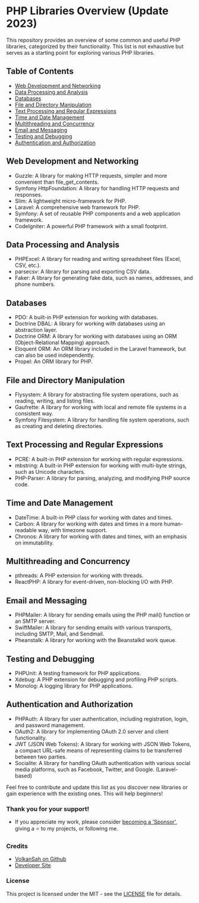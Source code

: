 # PHP Libraries Overview (Update 2023)
This repository provides an overview of some common and useful PHP libraries, categorized by their functionality. This list is not exhaustive but serves as a starting point for exploring various PHP libraries.

## Table of Contents
- [Web Development and Networking](#Web-Development-and-Networking)
- [Data Processing and Analysis](#Data-Processing-and-Analysis)
- [Databases](#Databases)
- [File and Directory Manipulation](#File-and-Directory-Manipulation)
- [Text Processing and Regular Expressions](#Text-Processing-and-Regular-Expressions)
- [Time and Date Management](#Time-and-Date-Management)
- [Multithreading and Concurrency](#Multithreading-and-Concurrency)
- [Email and Messaging](#Email-and-Messaging)
- [Testing and Debugging](#Testing-and-Debugging)
- [Authentication and Authorization](#Authentication-and-Authorization)

## Web Development and Networking
- Guzzle: A library for making HTTP requests, simpler and more convenient than file_get_contents.
- Symfony HttpFoundation: A library for handling HTTP requests and responses.
- Slim: A lightweight micro-framework for PHP.
- Laravel: A comprehensive web framework for PHP.
- Symfony: A set of reusable PHP components and a web application framework.
- CodeIgniter: A powerful PHP framework with a small footprint.

## Data Processing and Analysis
- PHPExcel: A library for reading and writing spreadsheet files (Excel, CSV, etc.).
- parsecsv: A library for parsing and exporting CSV data.
- Faker: A library for generating fake data, such as names, addresses, and phone numbers.

## Databases
- PDO: A built-in PHP extension for working with databases.
- Doctrine DBAL: A library for working with databases using an abstraction layer.
- Doctrine ORM: A library for working with databases using an ORM (Object-Relational Mapping) approach.
- Eloquent ORM: An ORM library included in the Laravel framework, but can also be used independently.
- Propel: An ORM library for PHP.

## File and Directory Manipulation
- Flysystem: A library for abstracting file system operations, such as reading, writing, and listing files.
- Gaufrette: A library for working with local and remote file systems in a consistent way.
- Symfony Filesystem: A library for handling file system operations, such as creating and deleting directories.

## Text Processing and Regular Expressions
- PCRE: A built-in PHP extension for working with regular expressions.
- mbstring: A built-in PHP extension for working with multi-byte strings, such as Unicode characters.
- PHP-Parser: A library for parsing, analyzing, and modifying PHP source code.

## Time and Date Management
- DateTime: A built-in PHP class for working with dates and times.
- Carbon: A library for working with dates and times in a more human-readable way, with timezone support.
- Chronos: A library for working with dates and times, with an emphasis on immutability.

## Multithreading and Concurrency
- pthreads: A PHP extension for working with threads.
- ReactPHP: A library for event-driven, non-blocking I/O with PHP.

## Email and Messaging
- PHPMailer: A library for sending emails using the PHP mail() function or an SMTP server.
- SwiftMailer: A library for sending emails with various transports, including SMTP, Mail, and Sendmail.
- Pheanstalk: A library for working with the Beanstalkd work queue.

## Testing and Debugging
- PHPUnit: A testing framework for PHP applications.
- Xdebug: A PHP extension for debugging and profiling PHP scripts.
- Monolog: A logging library for PHP applications.

## Authentication and Authorization
- PHPAuth: A library for user authentication, including registration, login, and password management.
- OAuth2: A library for implementing OAuth 2.0 server and client functionality.
- JWT (JSON Web Tokens): A library for working with JSON Web Tokens, a compact URL-safe means of representing claims to be transferred between two parties.
- Socialite: A library for handling OAuth authentication with various social media platforms, such as Facebook, Twitter, and Google. (Laravel-based)

Feel free to contribute and update this list as you discover new libraries or gain experience with the existing ones. This will help beginners!
### Thank you for your support!
- If you appreciate my work, please consider [becoming a 'Sponsor'](https://github.com/sponsors/volkansah), giving a :star: to my projects, or following me. 
### Credits
- [VolkanSah on Github](https://github.com/volkansah)
- [Developer Site](https://volkansah.github.io)

### License
This project is licensed under the MIT - see the [LICENSE](LICENSE) file for details.
